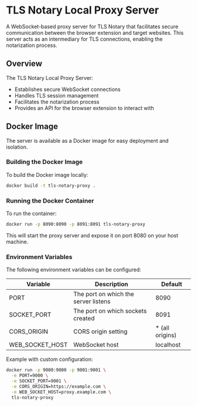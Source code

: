 # TLS Notary Local Proxy Server

A WebSocket-based proxy server for TLS Notary that facilitates secure communication between the browser extension and target websites. This server acts as an intermediary for TLS connections, enabling the notarization process.

## Overview

The TLS Notary Local Proxy Server:
- Establishes secure WebSocket connections
- Handles TLS session management
- Facilitates the notarization process
- Provides an API for the browser extension to interact with

## Docker Image

The server is available as a Docker image for easy deployment and isolation.

### Building the Docker Image

To build the Docker image locally:

```bash
docker build -t tls-notary-proxy .
```

### Running the Docker Container

To run the container:

```bash
docker run -p 8090:8090 -p 8091:8091 tls-notary-proxy
```

This will start the proxy server and expose it on port 8080 on your host machine.

### Environment Variables

The following environment variables can be configured:

| Variable | Description                          | Default         |
|----------|--------------------------------------|-----------------|
| PORT | The port on which the server listens | 8090            |
| SOCKET_PORT | The port on which sockets created    | 8091            |
| CORS_ORIGIN | CORS origin setting                  | * (all origins) |
| WEB_SOCKET_HOST | WebSocket host                       | localhost       |

Example with custom configuration:

```bash
docker run -p 9000:9000 -p 9001:9001 \
  -e PORT=9000 \
  -e SOCKET_PORT=9001 \
  -e CORS_ORIGIN=https://example.com \
  -e WEB_SOCKET_HOST=proxy.example.com \
  tls-notary-proxy
```
